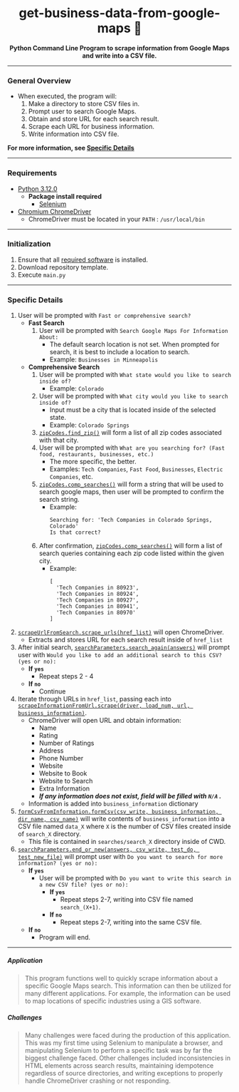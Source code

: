 

# <div align="center">get-business-data-from-google-maps :mount_fuji:</div>

**<div align="center">Python Command Line Program to scrape information from Google Maps and write into a CSV file.</div>**

---

### General Overview
- When executed, the program will:
  1. Make a directory to store CSV files in.
  2. Prompt user to search Google Maps.
  3. Obtain and store URL for each search result.
  4. Scrape each URL for business information.
  5. Write information into CSV file.

**For more information, see [Specific Details](#specific-details)**

---

### Requirements
- [Python 3.12.0](https://www.python.org/)
  - **Package install required**
    - [Selenium](https://pypi.org/project/selenium/)
- [Chromium ChromeDriver](https://chromedriver.chromium.org/downloads/version-selection)
  - ChromeDriver must be located in your `PATH` : `/usr/local/bin`

---

### Initialization
1. Ensure that all [required software](#requirements) is installed.
2. Download repository template.
3. Execute `main.py`

---

### Specific Details

1. User will be prompted with `Fast or comprehensive search?`
   - **Fast Search**
      1. User will be prompted with `Search Google Maps For Information About: `
         - The default search location is not set. When prompted for search, it is best to include a location to search.
         - Example: `Businesses in Minneapolis`
   - **Comprehensive Search**
      1. User will be prompted with `What state would you like to search inside of?`
          - Example: `Colorado`
      2. User will be prompted with `What city would you like to search inside of?`
          - Input must be a city that is located inside of the selected state.
          - Example: `Colorado Springs`
      3. [`zipCodes.find_zip()`](https://github.com/bryanjsample/get-business-data-from-google-maps/blob/8f4f7bbb4131b1429fe6c6eb8ed79729944f4ab2/zipCodes.py) will form a list of all zip codes associated with that city.
      3. User will be prompted with `What are you searching for? (Fast food, restaurants, businesses, etc.)`
          - The more specific, the better.
          - Examples: `Tech Companies`, `Fast Food`, `Businesses`, `Electric Companies`, etc.
      4. [`zipCodes.comp_searches()`](https://github.com/bryanjsample/get-business-data-from-google-maps/blob/8f4f7bbb4131b1429fe6c6eb8ed79729944f4ab2/zipCodes.py) will form a string that will be used to search google maps, then user will be prompted to confirm the search string.
          - Example: 
              ```
              Searching for: 'Tech Companies in Colorado Springs, Colorado'
              Is that correct?
              ```
      5. After confirmation, [`zipCodes.comp_searches()`](https://github.com/bryanjsample/get-business-data-from-google-maps/blob/8f4f7bbb4131b1429fe6c6eb8ed79729944f4ab2/zipCodes.py) will form a list of search queries containing each zip code listed within the given city.
          - Example:
              ```
              [
                'Tech Companies in 80923',
                'Tech Companies in 80924',
                'Tech Companies in 80927',
                'Tech Companies in 80941',
                'Tech Companies in 80970'
              ]
              ```
2. [`scrapeUrlFromSearch.scrape_urls(href_list)`](https://github.com/bryanjsample/get-business-data-from-google-maps/blob/68d8a0237978bdf3cf5f5f195cb430300435fd68/scrapeUrlFromSearch.py) will open ChromeDriver.
   - Extracts and stores URL for each search result inside of `href_list`
3. After initial search, [`searchParameters.search_again(answers)`](https://github.com/bryanjsample/get-business-data-from-google-maps/blob/68d8a0237978bdf3cf5f5f195cb430300435fd68/searchParameters.py) will prompt user with `Would you like to add an additional search to this CSV? (yes or no): `
   - **If `yes`**
     - Repeat steps 2 - 4
   - **If `no`**
      - Continue
4. Iterate through URLs in `href_list`, passing each into [`scrapeInformationFromUrl.scrape(driver, load_num, url, business_information)`](https://github.com/bryanjsample/get-business-data-from-google-maps/blob/68d8a0237978bdf3cf5f5f195cb430300435fd68/scrapeInformationFromUrl.py).
   - ChromeDriver will open URL and obtain information:
      - Name
      - Rating
      - Number of Ratings
      - Address
      - Phone Number
      - Website
      - Website to Book
      - Website to Search
      - Extra Information
     - ***If any information does not exist, field will be filled with `N/A` .***
   - Information is added into `business_information` dictionary
5. [`formCsvFromInformation.formCsv(csv_write, business_information, dir_name, csv_name)`](https://github.com/bryanjsample/get-business-data-from-google-maps/blob/68d8a0237978bdf3cf5f5f195cb430300435fd68/formCsvFromInformation.py) will write contents of `business_information` into a CSV file named `data_X` where `X` is the number of CSV files created inside of `search_X` directory.
    - This file is contained in `searches/search_X` directory inside of CWD.
6. [`searchParameters.end_or_new(answers, csv_write, test_do, test_new_file)`](https://github.com/bryanjsample/get-business-data-from-google-maps/blob/68d8a0237978bdf3cf5f5f195cb430300435fd68/searchParameters.py) will prompt user with `Do you want to search for more information? (yes or no): `
    - **If `yes`**
      - User will be prompted with `Do you want to write this search in a new CSV file? (yes or no): `
        - **If `yes`**
          - Repeat steps 2-7, writing into CSV file named `search_(X+1)`.
        - **If `no`**
          - Repeat steps 2-7, writing into the same CSV file.
    - **If `no`**
      - Program will end.

---

##### Application

>This program functions well to quickly scrape information about a specific Google Maps search. This information can then be utilized for many different applications. For example, the information can be used to map locations of specific industries using a GIS software. 

##### Challenges

>Many challenges were faced during the production of this application. This was my first time using Selenium to manipulate a browser, and manipulating Selenium to perform a specific task was by far the biggest challenge faced. Other challenges included inconsistencies in HTML elements across search results, maintaining idempotence regardless of source directories, and writing exceptions to properly handle ChromeDriver crashing or not responding.
